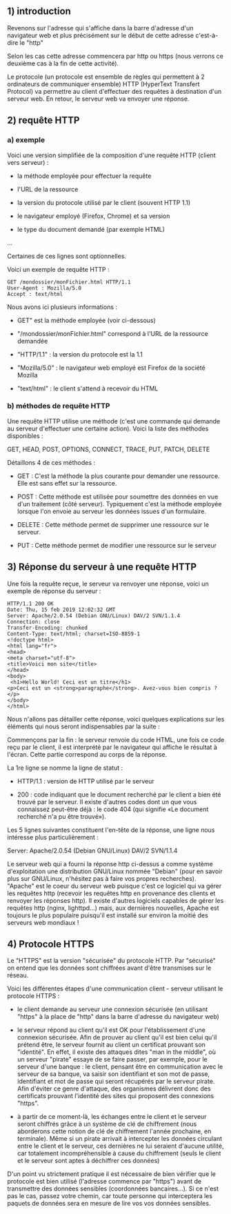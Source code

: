 ## 1) introduction

Revenons sur l'adresse qui s'affiche dans la barre d'adresse d'un navigateur web et plus précisément sur le début de cette adresse c'est-à-dire le "http"

Selon les cas cette adresse commencera par http ou https (nous verrons ce deuxième cas à la fin de cette activité).

Le protocole (un protocole est ensemble de règles qui permettent à 2 ordinateurs de communiquer ensemble) HTTP (HyperText Transfert Protocol) va permettre au client d'effectuer des requêtes à destination d'un serveur web. En retour, le serveur web va envoyer une réponse.

## 2) requête HTTP

### a) exemple 

Voici une version simplifiée de la composition d'une requête HTTP (client vers serveur) :

- la méthode employée pour effectuer la requête

- l'URL de la ressource

- la version du protocole utilisé par le client (souvent HTTP 1.1)

- le navigateur employé (Firefox, Chrome) et sa version

- le type du document demandé (par exemple HTML)

...

Certaines de ces lignes sont optionnelles.

Voici un exemple de requête HTTP :

```
GET /mondossier/monFichier.html HTTP/1.1
User-Agent : Mozilla/5.0
Accept : text/html
```

Nous avons ici plusieurs informations :

- GET" est la méthode employée (voir ci-dessous)

- "/mondossier/monFichier.html" correspond à l'URL de la ressource demandée

- "HTTP/1.1" : la version du protocole est la 1.1

- "Mozilla/5.0" : le navigateur web employé est Firefox de la société Mozilla

- "text/html" : le client s'attend à recevoir du HTML

### b) méthodes de requête HTTP

Une requête HTTP  utilise une méthode (c'est une commande qui demande au serveur d'effectuer une certaine action). Voici la liste des méthodes disponibles :

GET, HEAD, POST, OPTIONS, CONNECT, TRACE, PUT, PATCH, DELETE

Détaillons 4 de ces méthodes :

- GET : C'est la méthode la plus courante pour demander une ressource. Elle est sans effet sur la ressource.

- POST : Cette méthode est utilisée pour soumettre des données en vue d'un traitement (côté serveur). Typiquement c'est la méthode employée lorsque l'on envoie au serveur les données issues d'un formulaire.

- DELETE : Cette méthode permet de supprimer une ressource sur le serveur.

- PUT : Cette méthode permet de modifier une ressource sur le serveur

## 3) Réponse du serveur à une requête HTTP

Une fois la requête reçue, le serveur va renvoyer une réponse, voici un exemple de réponse du serveur :

```
HTTP/1.1 200 OK
Date: Thu, 15 feb 2019 12:02:32 GMT
Server: Apache/2.0.54 (Debian GNU/Linux) DAV/2 SVN/1.1.4
Connection: close
Transfer-Encoding: chunked
Content-Type: text/html; charset=ISO-8859-1
<!doctype html>
<html lang="fr">
<head>
<meta charset="utf-8">
<title>Voici mon site</title>
</head>
<body>
 <h1>Hello World! Ceci est un titre</h1>
<p>Ceci est un <strong>paragraphe</strong>. Avez-vous bien compris ?</p>
</body>
</html>
```

Nous n'allons pas détailler cette réponse, voici quelques explications sur les éléments qui nous seront indispensables par la suite :

Commençons par la fin : le serveur renvoie du code HTML, une fois ce code reçu par le client, il est interprété par le navigateur qui affiche le résultat à l'écran. Cette partie correspond au corps de la réponse.

La 1re ligne se nomme la ligne de statut :

- HTTP/1.1 : version de HTTP utilisé par le serveur

- 200 : code indiquant que le document recherché par le client a bien été trouvé par le serveur. Il existe d'autres codes dont un que vous connaissez peut-être déjà : le code 404 (qui signifie  «Le document recherché n'a pu être trouvé»).

Les 5 lignes suivantes constituent l'en-tête de la réponse, une ligne nous intéresse plus particulièrement :

Server: Apache/2.0.54 (Debian GNU/Linux) DAV/2 SVN/1.1.4

Le serveur web qui a fourni la réponse http ci-dessus a comme système d'exploitation une distribution GNU/Linux nommée "Debian" (pour en savoir plus sur GNU/Linux, n'hésitez pas à faire vos propres recherches). "Apache" est le coeur du serveur web puisque c'est ce logiciel qui va gérer les requêtes http (recevoir les requêtes http en provenance des clients et renvoyer les réponses http). Il existe d'autres logiciels capables de gérer les requêtes http (nginx, lighttpd...) mais, aux dernières nouvelles, Apache est toujours le plus populaire puisqu'il est installé sur environ la moitié des serveurs web mondiaux !

## 4) Protocole HTTPS

Le "HTTPS" est la version "sécurisée" du protocole HTTP. Par "sécurisé" on entend que les données sont chiffrées avant d'être transmises sur le réseau.

Voici les différentes étapes d'une communication client - serveur utilisant le protocole HTTPS :

- le client demande au serveur une connexion sécurisée (en utilisant "https" à la place de "http" dans la barre d'adresse du navigateur web)

- le serveur répond au client qu'il est OK pour l'établissement d'une connexion sécurisée. Afin de prouver au client qu'il est bien celui qu'il prétend être, le serveur fournit au client un certificat prouvant son "identité". En effet, il existe des attaques dites "man in the middle", où un serveur "pirate" essaye de se faire passer, par exemple, pour le serveur d'une banque : le client, pensant être en communication avec le serveur de sa banque, va saisir son identifiant et son mot de passe, identifiant et mot de passe qui seront récupérés par le serveur pirate. Afin d'éviter ce genre d'attaque, des organismes délivrent donc des certificats prouvant l'identité des sites qui proposent des connexions "https".

- à partir de ce moment-là, les échanges entre le client et le serveur seront chiffrés grâce à un système de clé de chiffrement (nous aborderons cette notion de clé de chiffrement l'année prochaine, en terminale). Même si un pirate arrivait à intercepter les données circulant entre le client et le serveur, ces dernières ne lui seraient d'aucune utilité, car totalement incompréhensible à cause du chiffrement (seuls le client et le serveur sont aptes à déchiffrer ces données)

D'un point vu strictement pratique il est nécessaire de bien vérifier que le protocole est bien utilisé (l'adresse commence par "https") avant de transmettre des données sensibles (coordonnées bancaires...). Si ce n'est pas le cas, passez votre chemin, car toute personne qui interceptera les paquets de données sera en mesure de lire vos vos données sensibles.